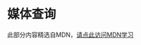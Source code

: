 # 媒体查询

此部分内容精选自MDN，[请点此访问MDN学习](https://developer.mozilla.org/zh-CN/docs/Learn/CSS/CSS_layout/Media_queries)